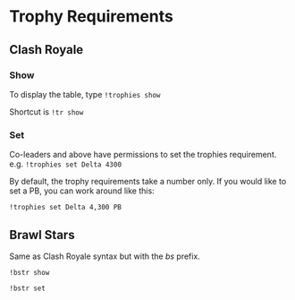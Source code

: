 # Trophy Requirements

## Clash Royale

### Show

To display the table, type `!trophies show`

Shortcut is `!tr show`

### Set

Co-leaders and above have permissions to set the trophies requirement. e.g. `!trophies set Delta 4300`

By default, the trophy requirements take a number only. If you would like to set a PB, you can work around like this:

`!trophies set Delta 4,300 PB`

## Brawl Stars

Same as Clash Royale syntax but with the _bs_ prefix.

`!bstr show`

`!bstr set`
